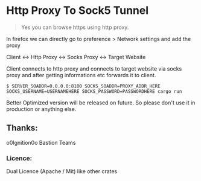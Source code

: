 # Http Proxy To Sock5 Tunnel

> Yes you can browse https using http proxy.

In firefox we can directly go to preference > Network settings and add the proxy

Client <-> Http Proxy <-> Socks Proxy <-> Target Website

Client connects to http proxy and connects to target website via socks proxy and after getting informations etc forwards it to client.

```shell
$ SERVER_SOADDR=0.0.0.0:8100 SOCKS_SOADDR=PROXY_ADDR_HERE SOCKS_USERNAME=USERNAMEHERE SOCKS_PASSWORD=PASSWORDHERE cargo run
```

Better Optimized version will be released on future. So please don't use it in production or anything else.

## Thanks:

o0Ignition0o
Bastion Teams

### Licence:

Dual Licence (Apache / Mit) like other crates
